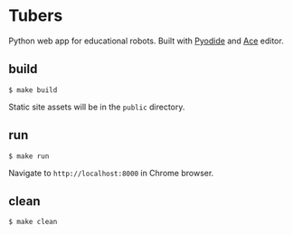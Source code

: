 # Tubers

Python web app for educational robots. Built with [Pyodide](https://pyodide.org)
and [Ace](https://ace.c9.io) editor.

## build

```
$ make build
```

Static site assets will be in the `public` directory.

## run

```
$ make run
```

Navigate to `http://localhost:8000` in Chrome browser.

## clean

```
$ make clean
```
